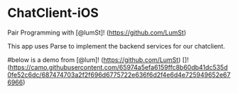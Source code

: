 # ChatClient-iOS

Pair Programming with [@lumSt]! (https://github.com/LumSt)

This app uses Parse to implement the backend services for our chatclient.

#below is a demo from [@lum]! (https://github.com/LumSt)
[]!(https://camo.githubusercontent.com/65974a5efa6159ffc8b60db41dc535d0fe52c6dc/687474703a2f2f696d6775722e636f6d2f4e6d4e725949652e676966)


